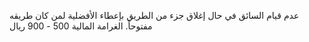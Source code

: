عدم قيام السائق في حال إغلاق جزء من الطريق بإعطاء الأفضلية لمن كان طريقه مفتوحاً. الغرامة المالية 500 - 900 ريال

